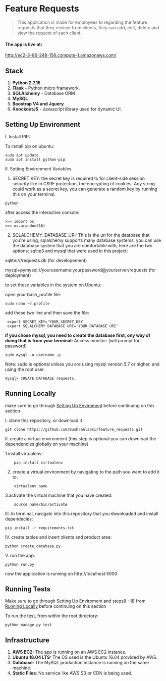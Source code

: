 # Feature Requests

> This application is made for employees to regarding the feature requests that they recieve from clients, they can add, edit, delete and view the request of each client.

#### The app is live at:

http://ec2-3-86-248-156.compute-1.amazonaws.com/ 


## Stack
1. **Python 2.7.15** 
2. **Flask** - Python micro framework.
4. **SQLAlchemy** - Database ORM
5. **MySQL** .
6. **Boostrap V4 and Jquery** 
7. **KnockoutJS** - Javascript library used for dynamic UI.

## Setting Up Environment

I. Install PIP:

To install pip on ubuntu:

```
sudo apt update
sudo apt install python-pip
```
II. Setting Environment Variables

1. SECRET KEY: the secret key is required to for client-side session security like in CSRF protection, the encrypting of cookies. Any string could work as a secret key, you can generate a random key by running this on your terminal:
``` 
python 
```
after access the  interactive console:
```
>>> import os
>>> os.urandom(16)
```

2. SQLALCHEMY_DATABASE_URI: This is the uri for the database that you're using, sqlalchemy 	supports many database systems, you can use the database system that you are comfortable with, here are the two options; sqlite3 and mysql that were used in this project:

sqlite:///requests.db  (for developement)

mysql+pymysql://yourusername:yourpassword@yourserver/requests (for deployment)  

to set these variables in the system on Ubuntu:

open your bash_profile file:
```
sudo nano ~/.profile
```

add these two line and then save the file:

```
 export SECRET_KEY='YOUR_SECRET_KEY' 
 export SQLALCHEMY_DATABASE_URI='YOUR_DATABASE_URI'
  ```


**if you chose mysql, you need to create the database first, ony way of doing that is from your terminal:**
Access monitor: (will prompt for password)
``` 
sudo mysql -u username -p 
```
 Note: sudo is optional unless you are using mysql version 5.7 or higher, and using the root user.

``` 
mysql> CREATE DATABASE requests;
```

## Running Locally
make sure to go through [Setting Up Enviroment](#setting-up-environment) before continuing on this section


I. clone this repository, or download it 
```
git clone https://github.com/BushraAlabsi/feature_requests.git
 ```

II. create a virtual environment (this step is optional you can download the dependencies globally on your machine)
	
   1.install virtualenv:
	
```
	pip install virtualenv
```
	
   2. create a virtual environment by navigating to the path you want to add it to:
	
``` 
	virtualenv name 
```
	
   3.activate the virtual machine that you have created:
	
``` 
	source name/bin/activate
```

III. In terminal, navigate into this repository that you downloaded and install dependecies:
``` 
pip install -r requirements.txt
```

IV. create tables and insert clients and product area:
```
python create_database.py
 ```

V. run the app:
```
python run.py
 ```

now the application is running on http://localhost:5000

## Running Tests
Make sure to go through [Setting Up Enviroment](#setting-up-environment) and steps(I -III) from [Running Locally](#running-locally) before continuing on this section

To run the test, from within the root directory:

```
python manage.py test 
```

## Infrastructure
1. **AWS EC2:** The app is running on an AWS EC2 instance.
2. **Ubuntu 18.04 LTS:** The OS used is the Ubuntu 16.04 provided by AWS.
3. **Database**: The MySQL production instance is running on the same machine.
4. **Static Files**: No service like AWS S3 or CDN is being used.
